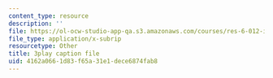 ```yaml
---
content_type: resource
description: ''
file: https://ol-ocw-studio-app-qa.s3.amazonaws.com/courses/res-6-012-introduction-to-probability-spring-2018/4162a0661d83f65a31e1dece6874fab8_nQukfQgIIqw.srt
file_type: application/x-subrip
resourcetype: Other
title: 3play caption file
uid: 4162a066-1d83-f65a-31e1-dece6874fab8
---
```

